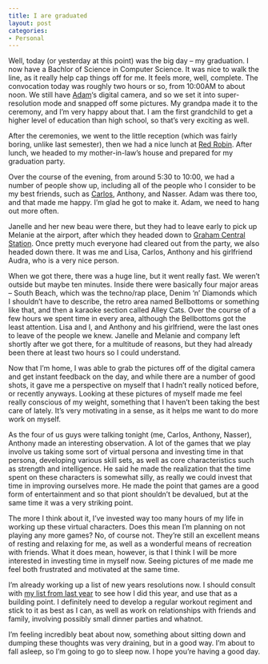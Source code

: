 ```yaml
---
title: I are graduated
layout: post
categories:
- Personal
---
```

Well, today (or yesterday at this point) was the big day – my graduation. I now have a Bachlor of Science in Computer Science. It was nice to walk the line, as it really help cap things off for me. It feels more, well, complete. The convocation today was roughly two hours or so, from 10:00AM to about noon. We still have [Adam][1]‘s digital camera, and so we set it into super-resolution mode and snapped off some pictures. My grandpa made it to the ceremony, and I’m very happy about that. I am the first grandchild to get a higher level of education than high school, so that’s very exciting as well.

After the ceremonies, we went to the little reception (which was fairly boring, unlike last semester), then we had a nice lunch at [Red Robin][2]. After lunch, we headed to my mother-in-law’s house and prepared for my graduation party.

Over the course of the evening, from around 5:30 to 10:00, we had a number of people show up, including all of the people who I consider to be my best friends, such as [Carlos][3], Anthony, and Nasser. Adam was there too, and that made me happy. I’m glad he got to make it. Adam, we need to hang out more often.

Janelle and her new beau were there, but they had to leave early to pick up Melanie at the airport, after which they headed down to [Graham Central Station][4]. Once pretty much everyone had cleared out from the party, we also headed down there. It was me and Lisa, Carlos, Anthony and his girlfriend Audra, who is a very nice person.

When we got there, there was a huge line, but it went really fast. We weren’t outside but maybe ten minutes. Inside there were basically four major areas – South Beach, which was the techno/rap place, Denim ‘n’ Diamonds which I shouldn’t have to describe, the retro area named Bellbottoms or something like that, and then a karaoke section called Alley Cats. Over the course of a few hours we spent time in every area, although the Bellbottoms got the least attention. Lisa and I, and Anthony and his girlfriend, were the last ones to leave of the people we knew. Janelle and Melanie and company left shortly after we got there, for a multitude of reasons, but they had already been there at least two hours so I could understand.

Now that I’m home, I was able to grab the pictures off of the digital camera and get instant feedback on the day, and while there are a number of good shots, it gave me a perspective on myself that I hadn’t really noticed before, or recently anyways. Looking at these pictures of myself made me feel really conscious of my weight, something that I haven’t been taking the best care of lately. It’s very motivating in a sense, as it helps me want to do more work on myself.

As the four of us guys were talking tonight (me, Carlos, Anthony, Nasser), Anthony made an interesting observation. A lot of the games that we play involve us taking some sort of virtual persona and investing time in that persona, developing various skill sets, as well as core characteristics such as strength and intelligence. He said he made the realization that the time spent on these characters is somewhat silly, as really we could invest that time in improving ourselves more. He made the point that games are a good form of entertainment and so that piont shouldn’t be devalued, but at the same time it was a very striking point.

The more I think about it, I’ve invested way too many hours of my life in working up these virtual characters. Does this mean I’m planning on not playing any more games? No, of course not. They’re still an excellent means of resting and relaxing for me, as well as a wonderful means of recreation with friends. What it does mean, however, is that I think I will be more interested in investing time in myself now. Seeing pictures of me made me feel both frustrated and motivated at the same time.

I’m already working up a list of new years resolutions now. I should consult with [my list from last year][5] to see how I did this year, and use that as a building point. I definitely need to develop a regular workout regiment and stick to it as best as I can, as well as work on relationships with friends and family, involving possibly small dinner parties and whatnot.

I’m feeling incredibly beat about now, something about sitting down and dumping these thoughts was very draining, but in a good way. I’m about to fall asleep, so I’m going to go to sleep now. I hope you’re having a good day.

 [1]: http://www.livejournal.com/users/_19_/
 [2]: http://www.redrobin.com/
 [3]: http://www.retrospeck.net/
 [4]: http://www.grahamcentralstationalbuquerque.com/
 [5]: http://www.randomthink.net/index.php?p=39